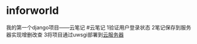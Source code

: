 # inforworld
我的第一个django项目——云笔记
#云笔记
1验证用户登录状态
2笔记保存到服务器实现增删改查
3将项目通过uwsgi部署到[云服务器](http://121.5.61.43:8000)
